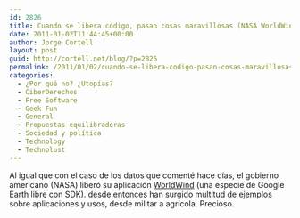 ```yaml
---
id: 2826
title: Cuando se libera código, pasan cosas maravillosas (NASA WorldWind)
date: 2011-01-02T11:44:45+00:00
author: Jorge Cortell
layout: post
guid: http://cortell.net/blog/?p=2826
permalink: /2011/01/02/cuando-se-libera-codigo-pasan-cosas-maravillosas-nasa-worldwind/
categories:
  - ¿Por qué no? ¿Utopías?
  - CiberDerechos
  - Free Software
  - Geek Fun
  - General
  - Propuestas equilibradoras
  - Sociedad y polí­tica
  - Technology
  - Technolust
---
```

Al igual que con el caso de los datos que comenté hace días, el gobierno americano (NASA) liberó su aplicación <a title="http://worldwind.arc.nasa.gov/java/demos/" href="http://worldwind.arc.nasa.gov/java/demos/" target="_blank">WorldWind</a> (una especie de Google Earth libre con SDK). desde entonces han surgido multitud de ejemplos sobre aplicaciones y usos, desde militar a agrícola. Precioso.
